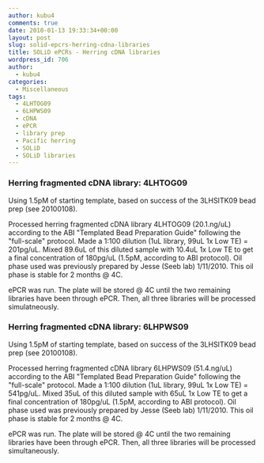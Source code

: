 ```yaml
---
author: kubu4
comments: true
date: 2010-01-13 19:33:34+00:00
layout: post
slug: solid-epcrs-herring-cdna-libraries
title: SOLiD ePCRs - Herring cDNA libraries
wordpress_id: 706
author:
  - kubu4
categories:
  - Miscellaneous
tags:
  - 4LHTOG09
  - 6LHPWS09
  - cDNA
  - ePCR
  - library prep
  - Pacific herring
  - SOLiD
  - SOLiD libraries
---
```


### Herring fragmented cDNA library: 4LHTOG09



Using 1.5pM of starting template, based on success of the 3LHSITK09 bead prep (see 20100108).

Processed herring fragmented cDNA library 4LHTOG09 (20.1.ng/uL) according to the ABI "Templated Bead Preparation Guide" following the "full-scale" protocol. Made a 1:100 dilution (1uL library, 99uL 1x Low TE) = 201pg/uL. Mixed 89.6uL of this diluted sample with 10.4uL 1x Low TE to get a final concentration of 180pg/uL (1.5pM, according to ABI protocol). Oil phase used was previously prepared by Jesse (Seeb lab) 1/11/2010. This oil phase is stable for 2 months @ 4C.

ePCR was run. The plate will be stored @ 4C until the two remaining libraries have been through ePCR. Then, all three libraries will be processed simulatneously.



### 





### 





### 





### Herring fragmented cDNA library: 6LHPWS09



Using 1.5pM of starting template, based on success of the 3LHSITK09 bead prep (see 20100108).

Processed herring fragmented cDNA library 6LHPWS09 (51.4.ng/uL) according to the ABI "Templated Bead Preparation Guide" following the "full-scale" protocol. Made a 1:100 dilution (1uL library, 99uL 1x Low TE) = 541pg/uL. Mixed 35uL of this diluted sample with 65uL 1x Low TE to get a final concentration of 180pg/uL (1.5pM, according to ABI protocol). Oil phase used was previously prepared by Jesse (Seeb lab) 1/11/2010. This oil phase is stable for 2 months @ 4C.

ePCR was run. The plate will be stored @ 4C until the two remaining libraries have been through ePCR. Then, all three libraries will be processed simultaneously.
